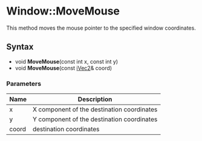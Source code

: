 # Window::MoveMouse #
This method moves the mouse pointer to the specified window coordinates.

## Syntax ##
- void **MoveMouse**(const int x, const int y)
- void **MoveMouse**(const [iVec2](iVec2.md)& coord)

### Parameters ###
| Name | Description |
|---|---|
| x | X component of the destination coordinates |
| y | Y component of the destination coordinates |
| coord | destination coordinates |
